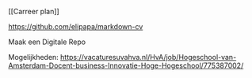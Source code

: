 [[Carreer plan]]








https://github.com/elipapa/markdown-cv

Maak een Digitale Repo



Mogelijkheden:
https://vacaturesuvahva.nl/HvA/job/Hogeschool-van-Amsterdam-Docent-business-Innovatie-Hoge-Hogeschool/775387002/


